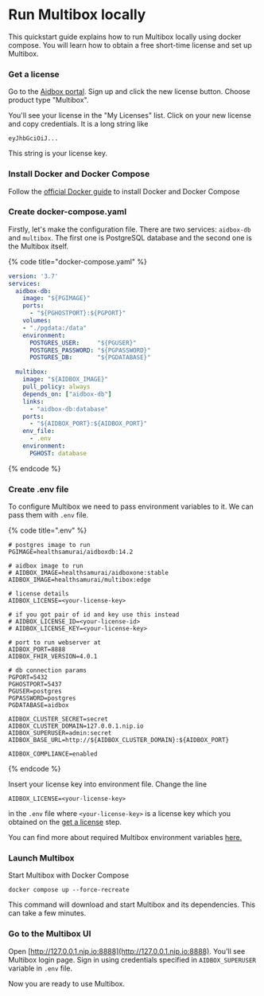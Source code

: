 # Run Multibox locally

This quickstart guide explains how to run Multibox locally using docker compose. You will learn how to obtain a free short-time license and set up Multibox.

### Get a license

Go to the [Aidbox portal](https://aidbox.app). Sign up and click the new license button. Choose product type "Multibox".

You'll see your license in the "My Licenses" list. Click on your new license and copy credentials. It is a long string like

```
eyJhbGciOiJ...
```

This string is your license key.

### Install Docker and Docker Compose

Follow the [official Docker guide](https://docs.docker.com/compose/install/#install-compose) to install Docker and Docker Compose

### Create docker-compose.yaml

Firstly, let's make the configuration file. There are two services: `aidbox-db` and `multibox`. The first one is PostgreSQL database and the second one is the Multibox itself.

{% code title="docker-compose.yaml" %}
```yaml
version: '3.7'
services:
  aidbox-db:
    image: "${PGIMAGE}"
    ports:
      - "${PGHOSTPORT}:${PGPORT}"
    volumes:
    - "./pgdata:/data"
    environment:
      POSTGRES_USER:     "${PGUSER}"
      POSTGRES_PASSWORD: "${PGPASSWORD}"
      POSTGRES_DB:       "${PGDATABASE}"

  multibox:
    image: "${AIDBOX_IMAGE}"
    pull_policy: always
    depends_on: ["aidbox-db"]
    links:
      - "aidbox-db:database"
    ports:
      - "${AIDBOX_PORT}:${AIDBOX_PORT}"
    env_file:
      - .env
    environment:
      PGHOST: database
```
{% endcode %}

### Create .env file

To configure Multibox we need to pass environment variables to it. We can pass them with `.env` file.

{% code title=".env" %}
```shell
# postgres image to run
PGIMAGE=healthsamurai/aidboxdb:14.2

# aidbox image to run
# AIDBOX_IMAGE=healthsamurai/aidboxone:stable
AIDBOX_IMAGE=healthsamurai/multibox:edge

# license details
AIDBOX_LICENSE=<your-license-key>

# if you got pair of id and key use this instead
# AIDBOX_LICENSE_ID=<your-license-id>
# AIDBOX_LICENSE_KEY=<your-license-key>

# port to run webserver at
AIDBOX_PORT=8888
AIDBOX_FHIR_VERSION=4.0.1

# db connection params
PGPORT=5432
PGHOSTPORT=5437
PGUSER=postgres
PGPASSWORD=postgres
PGDATABASE=aidbox

AIDBOX_CLUSTER_SECRET=secret
AIDBOX_CLUSTER_DOMAIN=127.0.0.1.nip.io
AIDBOX_SUPERUSER=admin:secret
AIDBOX_BASE_URL=http://${AIDBOX_CLUSTER_DOMAIN}:${AIDBOX_PORT}

AIDBOX_COMPLIANCE=enabled
```
{% endcode %}

Insert your license key into environment file. Change the line

```shell
AIDBOX_LICENSE=<your-license-key>
```

in the `.env` file where `<your-license-key>` is a license key which you obtained on the [get a license](run-multibox-locally-with-docker.md#get-a-license) step.

You can find more about required Multibox environment variables [here.](../../reference/configuration/environment-variables/multibox-required-environment-variables.md)

### Launch Multibox

Start Multibox with Docker Compose

```shell
docker compose up --force-recreate
```

This command will download and start Multibox and its dependencies. This can take a few minutes.

### Go to the Multibox UI

Open [http://127.0.0.1.nip.io:8888](http://127.0.0.1.nip.io:8888). You'll see Multibox login page. Sign in using credentials specified in `AIDBOX_SUPERUSER` variable in `.env` file.

Now you are ready to use Multibox.
